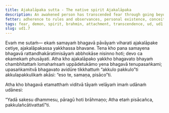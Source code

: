 ```yaml
---
title: Ajakalāpaka sutta - The native spirit Ajakalāpaka
description: An awakened person has transcended fear through going beyond their own attachments.
fetter: adherence to rules and observances, personal existence, conceit, ignorance
tags: fear, demon, spirit, brahmin, attachment, transcendence, ud, ud1
slug: ud1.7
---
```


Evaṁ me sutaṁ— ekaṁ samayaṁ bhagavā pāvāyaṁ viharati ajakalāpake cetiye, ajakalāpakassa yakkhassa bhavane. Tena kho pana samayena bhagavā rattandhakāratimisāyaṁ abbhokāse nisinno hoti; devo ca ekamekaṁ phusāyati. Atha kho ajakalāpako yakkho bhagavato bhayaṁ chambhitattaṁ lomahaṁsaṁ uppādetukāmo yena bhagavā tenupasaṅkami; upasaṅkamitvā bhagavato avidūre tikkhattuṁ “akkulo pakkulo”ti akkulapakkulikaṁ akāsi: “eso te, samaṇa, pisāco”ti.

Atha kho bhagavā etamatthaṁ viditvā tāyaṁ velāyaṁ imaṁ udānaṁ udānesi:

“Yadā sakesu dhammesu,
pāragū hoti brāhmaṇo;
Atha etaṁ pisācañca,
pakkulañcātivattatī”ti.
